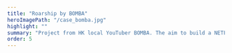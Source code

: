 ```yaml
---
title: "Roarship by BOMBA"
heroImagePath: "/case_bomba.jpg"
highlight: ""
summary: "Project from HK local YouTuber BOMBA. The aim to build a NETFLIX-like platform that selling the own video."
order: 5
---
```

